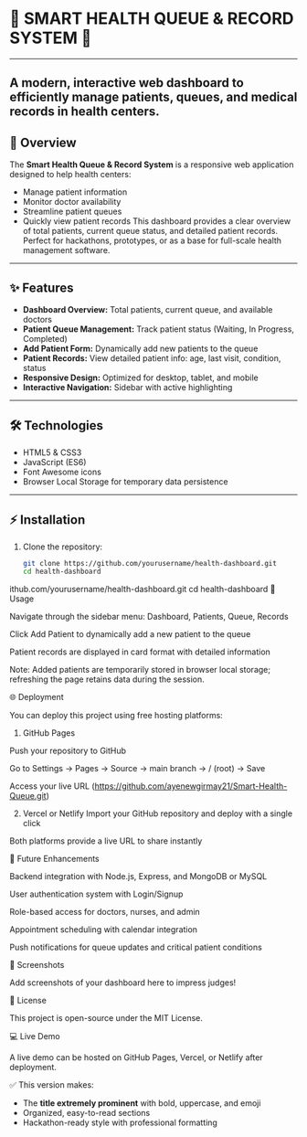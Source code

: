 # 🚨 **SMART HEALTH QUEUE & RECORD SYSTEM** 🚨
---
**A modern, interactive web dashboard to efficiently manage patients, queues, and medical records in health centers.**
---
## 🎯 Overview
The **Smart Health Queue & Record System** is a responsive web application designed to help health centers:
- Manage patient information
- Monitor doctor availability
- Streamline patient queues
- Quickly view patient records
This dashboard provides a clear overview of total patients, current queue status, and detailed patient records. Perfect for hackathons, prototypes, or as a base for full-scale health management software.
---
## ✨ Features
- **Dashboard Overview:** Total patients, current queue, and available doctors  
- **Patient Queue Management:** Track patient status (Waiting, In Progress, Completed)  
- **Add Patient Form:** Dynamically add new patients to the queue  
- **Patient Records:** View detailed patient info: age, last visit, condition, status  
- **Responsive Design:** Optimized for desktop, tablet, and mobile  
- **Interactive Navigation:** Sidebar with active highlighting
---
## 🛠 Technologies
- HTML5 & CSS3  
- JavaScript (ES6)  
- Font Awesome icons  
- Browser Local Storage for temporary data persistence  
---
## ⚡ Installation
1. Clone the repository:  
   ```bash
   git clone https://github.com/yourusername/health-dashboard.git
   cd health-dashboard

ithub.com/yourusername/health-dashboard.git
   cd health-dashboard
🚀 Usage

Navigate through the sidebar menu: Dashboard, Patients, Queue, Records

Click Add Patient to dynamically add a new patient to the queue

Patient records are displayed in card format with detailed information

Note: Added patients are temporarily stored in browser local storage; refreshing the page retains data during the session.

🌐 Deployment

You can deploy this project using free hosting platforms:

1. GitHub Pages

Push your repository to GitHub

Go to Settings → Pages → Source → main branch → / (root) → Save

Access your live URL
(https://github.com/ayenewgirmay21/Smart-Health-Queue.git)

2. Vercel or Netlify
Import your GitHub repository and deploy with a single click

Both platforms provide a live URL to share instantly

🔮 Future Enhancements

Backend integration with Node.js, Express, and MongoDB or MySQL

User authentication system with Login/Signup

Role-based access for doctors, nurses, and admin

Appointment scheduling with calendar integration

Push notifications for queue updates and critical patient conditions

📸 Screenshots

Add screenshots of your dashboard here to impress judges!

📄 License

This project is open-source under the MIT License.

💻 Live Demo

A live demo can be hosted on GitHub Pages, Vercel, or Netlify after deployment.


✅ This version makes:

- The **title extremely prominent** with bold, uppercase, and emoji  
- Organized, easy-to-read sections  
- Hackathon-ready style with professional formatting  



